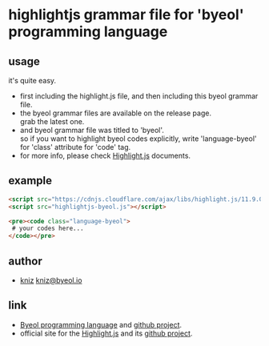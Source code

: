 # highlightjs grammar file for 'byeol' programming language
## usage
it's quite easy.<br/>

* first including the highlight.js file, and then including this byeol grammar file.</br>
* the byeol grammar files are available on the release page.<br/>
  grab the latest one.
* and byeol grammar file was titled to 'byeol'.<br/>
  so if you want to highlight byeol codes explicitly, write 'language-byeol' for 'class' attribute for 'code' tag.
* for more info, please check [Highlight.js](https://highlightjs.org/#usage) documents.

## example
```html
<script src="https://cdnjs.cloudflare.com/ajax/libs/highlight.js/11.9.0/highlight.min.js"></script>
<script src="highlightjs-byeol.js"></script>

<pre><code class="language-byeol">
 # your codes here...
</code></pre>
```

## author
* [kniz](https://github.com/kniz) <kniz@byeol.io>

## link
* [Byeol programming language](https://byeol.io) and [github project](https://github.com/byeolang/byeol).
* official site for the [Highlight.js](https://highlightjs.org) and its [github project](https://github.com/highlightjs/highlight.js).
